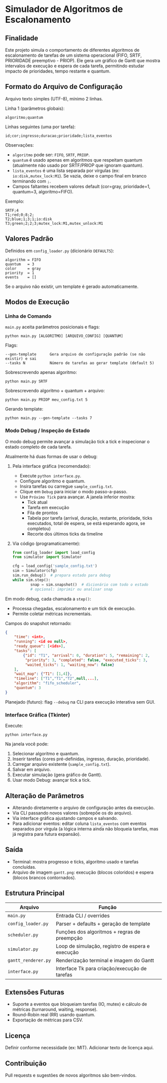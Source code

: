 # Simulador de Algoritmos de Escalonamento

## Finalidade
Este projeto simula o comportamento de diferentes algoritmos de escalonamento de tarefas de um sistema operacional (FIFO, SRTF, PRIORIDADE preemptivo - PRIOP). Ele gera um gráfico de Gantt que mostra intervalos de execução e espera de cada tarefa, permitindo estudar impacto de prioridades, tempo restante e quantum.

## Formato do Arquivo de Configuração
Arquivo texto simples (UTF-8), mínimo 2 linhas.

Linha 1 (parâmetros globais):
```
algoritmo;quantum
```
Linhas seguintes (uma por tarefa):
```
id;cor;ingresso;duracao;prioridade;lista_eventos
```
Observações:
* `algoritmo` pode ser: `FIFO`, `SRTF`, `PRIOP`.
* `quantum` é usado apenas em algoritmos que respeitam quantum (atualmente não usado por SRTF/PRIOP que ignoram quantum).
* `lista_eventos` é uma lista separada por vírgulas (ex: `io:disk,mutex_lock:M1`). Se vazia, deixe o campo final em branco terminando com `;`.
* Campos faltantes recebem valores default (cor=gray, prioridade=1, quantum=3, algoritmo=FIFO).

Exemplo:
```
SRTF;4
T1;red;0;8;2;
T2;blue;1;3;1;io:disk
T3;green;2;2;3;mutex_lock:M1,mutex_unlock:M1
```

## Valores Padrão
Definidos em `config_loader.py` (dicionário `DEFAULTS`):
```
algorithm = FIFO
quantum   = 3
color     = gray
priority  = 1
events    = []
```
Se o arquivo não existir, um template é gerado automaticamente.

## Modos de Execução
### Linha de Comando
`main.py` aceita parâmetros posicionais e flags:
```
python main.py [ALGORITMO] [ARQUIVO_CONFIG] [QUANTUM]
```
Flags:
```
--gen-template      Gera arquivo de configuração padrão (se não existir) e sai
--tasks N           Número de tarefas ao gerar template (default 5)
```
Sobrescrevendo apenas algoritmo:
```
python main.py SRTF
```
Sobrescrevendo algoritmo + quantum + arquivo:
```
python main.py PRIOP meu_config.txt 5
```
Gerando template:
```
python main.py --gen-template --tasks 7
```

### Modo Debug / Inspeção de Estado
O modo debug permite avançar a simulação tick a tick e inspecionar o estado completo de cada tarefa.

Atualmente há duas formas de usar o debug:

1. Pela interface gráfica (recomendado):
	 - Execute `python interface.py`.
	 - Configure algoritmo e quantum.
	 - Insira tarefas ou carregue `sample_config.txt`.
	 - Clique em `Debug` para iniciar o modo passo-a-passo.
	 - Use `Próximo Tick` para avançar. A janela inferior mostra:
		 * Tick atual
		 * Tarefa em execução
		 * Fila de prontos
		 * Tabela por tarefa (arrival, duração, restante, prioridade, ticks executados, total de espera, se está esperando agora, se completou)
		 * Recorte dos últimos ticks da timeline

2. Via código (programaticamente):
	 ```python
	 from config_loader import load_config
	 from simulator import Simulator

	 cfg = load_config('sample_config.txt')
	 sim = Simulator(cfg)
	 sim.run_debug()  # prepara estado para debug
	 while sim.step():
			 snap = sim.snapshot()  # dicionário com todo o estado
			 # opcional: imprimir ou analisar snap
	 ```

Em modo debug, cada chamada a `step()`:
* Processa chegadas, escalonamento e um tick de execução.
* Permite coletar métricas incrementais.

Campos do snapshot retornado:
```json
{
	"time": <int>,
	"running": <id ou null>,
	"ready_queue": [<ids>],
	"tasks": [
		{"id": "T1", "arrival": 0, "duration": 5, "remaining": 2,
		 "priority": 3, "completed": false, "executed_ticks": 3,
		 "waited_ticks": 1, "waiting_now": false}
	],
	"wait_map": {"T1": [1,4]},
	"timeline": ["T1","T1","T2",null,...],
	"algorithm": "fifo_scheduler",
	"quantum": 3
}
```

Planejado (futuro): flag `--debug` na CLI para execução interativa sem GUI.

### Interface Gráfica (Tkinter)
Execute:
```
python interface.py
```
Na janela você pode:
1. Selecionar algoritmo e quantum.
2. Inserir tarefas (cores pré-definidas, ingresso, duração, prioridade).
3. Carregar arquivo existente (`sample_config.txt`).
4. Salvar em arquivo.
5. Executar simulação (gera gráfico de Gantt).
6. Usar modo Debug: avançar tick a tick.

## Alteração de Parâmetros
* Alterando diretamente o arquivo de configuração antes da execução.
* Via CLI passando novos valores (sobrepõe os do arquivo).
* Via interface gráfica ajustando campos e salvando.
* Para adicionar eventos: editar coluna `lista_eventos` com eventos separados por vírgula (a lógica interna ainda não bloqueia tarefas, mas já registra para futura expansão).

## Saída
* Terminal: mostra progresso e ticks, algoritmo usado e tarefas concluídas.
* Arquivo de imagem `gantt.png`: execução (blocos coloridos) e espera (blocos brancos contornados).

## Estrutura Principal
| Arquivo | Função |
|---------|--------|
| `main.py` | Entrada CLI / overrides |
| `config_loader.py` | Parser + defaults + geração de template |
| `scheduler.py` | Funções dos algoritmos + regras de preempção |
| `simulator.py` | Loop de simulação, registro de espera e execução |
| `gantt_renderer.py` | Renderização terminal e imagem do Gantt |
| `interface.py` | Interface Tk para criação/execução de tarefas |

## Extensões Futuras
* Suporte a eventos que bloqueiam tarefas (IO, mutex) e cálculo de métricas (turnaround, waiting, response).
* Round-Robin real (RR) usando quantum.
* Exportação de métricas para CSV.

## Licença
Definir conforme necessidade (ex: MIT). Adicionar texto de licença aqui.

## Contribuição
Pull requests e sugestões de novos algoritmos são bem-vindos.
